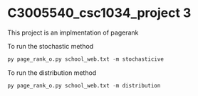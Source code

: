 # C3005540_csc1034_project 3
This project is an implmentation of pagerank

To run the stochastic method
```py
py page_rank_o.py school_web.txt -m stochasticive
```

To run the distribution method
```py
py page_rank_o.py school_web.txt -m distribution
```

